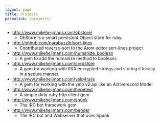 ```yaml
---
layout: page
title: Projects
permalink: /projects/
---
```



  * <a target="_blank" href="http://www.mikeheijmans.com/obstore/">http://www.mikeheijmans.com/obstore/</a>
    * <span class="small">ObStore is a smart persistent Object store for ruby.</span>
  * <a target="_blank" href="http://github.com/parabuzzle/sort-lines">http://github.com/parabuzzle/sort-lines</a>
    * <span class="small">Contributed reverse-sort to the Atom editor sort-lines project</span>
  * <a target="_blank" href="http://www.mikeheijmans.com/humanize_boolean">http://www.mikeheijmans.com/humanize_boolean</a>
    * <span class="small">A gem to add the humanize method to booleans.</span>
  * <a target="_blank" href="http://www.mikeheijmans.com/credstore">http://www.mikeheijmans.com/credstore</a>
    * <span class="small">A gem for working with RSA encrypted strings and storing it locally in a secure manner.</span>
  * <a target="_blank" href="http://www.mikeheijmans.com/yelp4rails">http://www.mikeheijmans.com/yelp4rails</a>
    * <span class="small">A gem for working with the yelp v2 api like an Activerecord Model</span>
  * <a target="_blank" href="http://www.mikeheijmans.com/hypetext">http://www.mikeheijmans.com/hypetext</a>
    * <span class="small">A simple dirty ruby http client gem</span>
  * <a target="_blank" href="http://www.mikeheijmans.com/spunk">http://www.mikeheijmans.com/spunk</a>
    * <span class="small">The IRC bot framework gem</span>
  * <a target="_blank" href="http://www.mikeheijmans.com/bender">http://www.mikeheijmans.com/bender</a>
    * <span class="small">The IRC bot and Webserver that uses Spunk</span>
